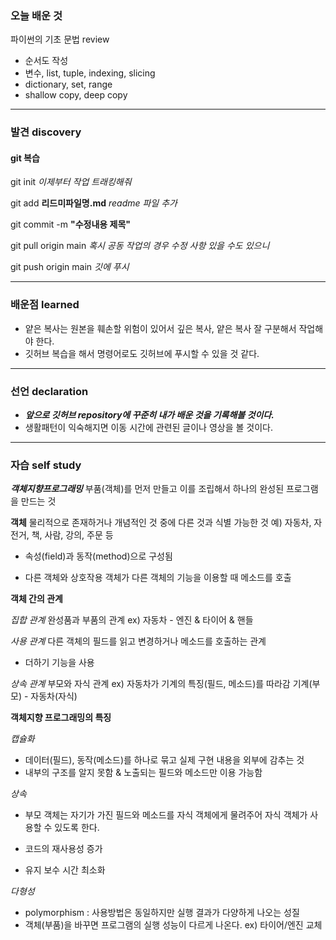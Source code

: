 ### 오늘 배운 것
파이썬의 기초 문법 review
- 순서도 작성
- 변수, list, tuple, indexing, slicing
- dictionary, set, range
- shallow copy, deep copy

***

### 발견 discovery
#### git 복습
git init *이제부터 작업 트래킹해줘*

git add **리드미파일명.md** *readme 파일 추가*

git commit -m **"수정내용 제목"** 

git pull origin main *혹시 공동 작업의 경우 수정 사항 있을 수도 있으니*

git push origin main *깃에 푸시*

***

### 배운점 learned
- 얕은 복사는 원본을 훼손할 위험이 있어서 깊은 복사, 얕은 복사 잘 구분해서 작업해야 한다.
- 깃허브 복습을 해서 명령어로도 깃허브에 푸시할 수 있을 것 같다. 

***

### 선언 declaration
- ***앞으로 깃허브 repository에 꾸준히 내가 배운 것을 기록해볼 것이다.*** 
- 생활패턴이 익숙해지면 이동 시간에 관련된 글이나 영상을 볼 것이다.


***

### 자습 self study


***객체지향프로그래밍*** 부품(객체)를 먼저 만들고 이를 조립해서 하나의 완성된 프로그램을 만드는 것


**객체** 
물리적으로 존재하거나 개념적인 것 중에 다른 것과 식별 가능한 것
예) 자동차, 자전거, 책, 사람, 강의, 주문 등
- 속성(field)과 동작(method)으로 구성됨

- 다른 객체와 상호작용
객체가 다른 객체의 기능을 이용할 때 메소드를 호출


**객체 간의 관계**

*집합 관계*   완성품과 부품의 관계
ex) 자동차 - 엔진 & 타이어 & 핸들


*사용 관계*   다른 객체의 필드를 읽고 변경하거나 메소드를 호출하는 관계
- 더하기 기능을 사용


*상속 관계*   부모와 자식 관계
ex) 자동차가 기계의 특징(필드, 메소드)를 따라감
기계(부모) - 자동차(자식)


**객체지향 프로그래밍의 특징**

*캡슐화*   
- 데이터(필드), 동작(메소드)를 하나로 묶고 실제 구현 내용을 외부에 감추는 것
- 내부의 구조를 알지 못함 & 노출되는 필드와 메소드만 이용 가능함


*상속*   
- 부모 객체는 자기가 가진 필드와 메소드를 자식 객체에게 물려주어 자식 객체가 사용할 수 있도록 한다.

- 코드의 재사용성 증가
- 유지 보수 시간 최소화


*다형성*   
- polymorphism : 사용방법은 동일하지만 실행 결과가 다양하게 나오는 성질
- 객체(부품)을 바꾸면 프로그램의 실행 성능이 다르게 나온다.
ex) 타이어/엔진 교체
